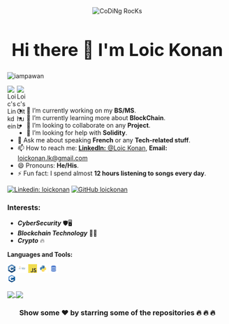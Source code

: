 <div align="center">
<img src="https://github.com/SP-XD/SP-XD/blob/main/images/dev-working_rounded.gif?raw=true" href="https://github.com/sp-xd" alt="CoDiNg RocKs"  width="350"/><br> 
 <h1 style="font-size:40px;"><strong> Hi there 👋 I'm Loic Konan </strong></h1>  

</div align="center">

<p align="left"> <img src="https://komarev.com/ghpvc/?username=loickonan&label=Views&color=blue&style=plastic" alt="iampawan" /> </p>

<a href="https://www.linkedin.com/in/loickonan/">
  <img align="left" alt="Loic's Linkdein" width="22px" src="https://cdn.jsdelivr.net/npm/simple-icons@v3/icons/linkedin.svg" />
</a>
<a href="https://github.com/LoicKonan">
  <img align="left" alt="Loic's Github" width="22px" src="https://cdn.jsdelivr.net/npm/simple-icons@v3/icons/github.svg" />
</a>

<br/>
<br/>


- 🔭 I’m currently working on my **BS/MS**.
- 🌱 I’m currently learning more about **BlockChain**.
- 👯 I’m looking to collaborate on any **Project**.
- 🤔 I’m looking for help with **Solidity**.
- 💬 Ask me about speaking **French** or any **Tech-related stuff**.
- 📫 How to reach me: [**Linkedln:** @Loic Konan](https://www.linkedin.com/in/loickonan/),  **Email:** loickonan.lk@gmail.com
- 😄 Pronouns: **He/His**.
- ⚡ Fun fact: I spend almost **12 hours listening to songs every day**.

[![Linkedin: loickonan](https://img.shields.io/badge/-loickonan-blue?style=flat-square&logo=Linkedin&logoColor=white&link=https://www.linkedin.com/in/loickonan/)](https://www.linkedin.com/in/loickonan/)
[![GitHub loickonan](https://img.shields.io/github/followers/loickonan?label=follow&style=social)](https://github.com/LoicKonan)


### Interests:

- ***CyberSecurity*** 🛡️🖥️ 
- ***Blockchain Technology*** 👨‍💻
- ***Crypto*** :fire:

**Languages and Tools:**  

<code><img height="20" src="https://raw.githubusercontent.com/github/explore/80688e429a7d4ef2fca1e82350fe8e3517d3494d/topics/cpp/cpp.png"></code>
<code><img height="20" src="https://raw.githubusercontent.com/github/explore/80688e429a7d4ef2fca1e82350fe8e3517d3494d/topics/java/java.png"></code>
<code><img height="20" src="https://raw.githubusercontent.com/github/explore/80688e429a7d4ef2fca1e82350fe8e3517d3494d/topics/javascript/javascript.png"></code>
<code><img height="20" src="https://raw.githubusercontent.com/github/explore/80688e429a7d4ef2fca1e82350fe8e3517d3494d/topics/python/python.png"></code>
<code><img height="20" src="https://raw.githubusercontent.com/github/explore/80688e429a7d4ef2fca1e82350fe8e3517d3494d/topics/sql/sql.png"></code>    
<code><img height="20" src="https://raw.githubusercontent.com/github/explore/80688e429a7d4ef2fca1e82350fe8e3517d3494d/topics/c/c.png"></code>    

<a href="#" onclick="return false;">
  <img align="center" src="https://github-readme-stats.vercel.app/api/top-langs/?username=loickonan&theme=light&count_private=true&hide=jupyter%100notebook,asp,css&langs_count=20" />
</a>

<a href="https://github.com/loickonan">
 <img align="center" src="https://github-readme-stats.vercel.app/api?username=LoicKonan&&show_icons=true&line_height=40&title_color=3982FA&icon_color=CF040D&text_color=0DCE42&bg_color=FFFFFF"/>
</a>

<div align="center">

### Show some ❤️ by starring some of the repositories 🔥 🔥 🔥

</div>

